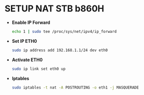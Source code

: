 # SETUP NAT STB b860H

- **Enable IP Forward**
    ```bash
    echo 1 | sudo tee /proc/sys/net/ipv4/ip_forward
    ```
- **Set IP ETH0**
    ```bash
    sudo ip address add 192.168.1.1/24 dev eth0
    ```

- **Activate ETH0**
    ```bash
    sudo ip link set eth0 up
    ```

- **Iptables**
    ```bash
    sudo iptables -t nat -A POSTROUTING -o eth1 -j MASQUERADE
    ```
